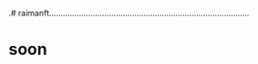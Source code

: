 .# raimanft.......................................................................................
# soon
